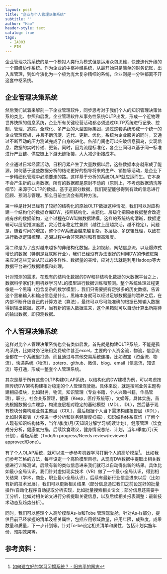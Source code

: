 ```yaml
---
layout: post
title: "企业与个人管理决策系统"
subtitle: ''
author: "Hao"
header-style: text
catalog: true
tags:
  - IA003
  - PIM
---
```


企业管理决策系统的是一个模拟人类行为模式但是运用众包思维，快速迭代升级的一个超级协作系统。作为企业的中枢神经系统，从最开始只是简单的财务记账，出入库管理，到如今演化为一个极为庞大复杂精细的系统，企业则是一分钟都离不开这套中枢系统。

## 企业管理决策系统
然后我们试着来解剖一下企业管理软件，同步思考对于我们个人的知识管理决策体系的类比、参照和启发。企业管理软件从事务性系统OLTP出发，形成一个近物理世界快照的信息系统，企业所有关键经营活动都必须通过OLTP系统进行记录、控制、管理、追踪，全球化、多产业的大型国际集团，通过这套系统形成一个统一的企业管理模板，并且不断沉淀、迭代、更新、优化，系统为企业服务的同时，又通过不断互动的压力测试完成了自身的进化。各部门间也可以突破信息孤岛，实现信息、数据的实时传递、更新。同时，因为流程标准化，各企业间可以基于同一标准进行产业链、供应链上下游无缝衔接，大大减少衔接成本。

企业通过日常经营活动，日积月累产生了大量数据以后，这些数据本身就形成了能源，如何基于这些数据分析的结论更好的指导将来的生产、销售等活动，是企业下一步精细化管理中必须要走的路。这样基于分析的系统OLAP就应运而生。它本身不会产生新的业务数据，所有的数据都是原封不动的（原则上，不考虑数据清洗等细节）来源于OLTP的数据。基于这部分数据，我们期望能够得到有效的信息进行回顾、预测与管理。那么目前主流会有两种方法。

第一种是针对已经有了较好的结构化的原始OLTP数据这种情况，我们可以对应构建一个结构化的数据仓库DW，按照结构化、主题化、层级化把原始数据整合改造成有序的数据架构，这个过程在DW叫做数据建模。这样的系统结构清晰，数据逻辑可以层层推演追溯，灵活性与稳定性兼顾（越往上层越灵活，越不稳定）。问题是，随着时间的增加，整个DW系统会越来越复杂，多层级、多逻辑处理，以致在进行数据逻辑梳理、追溯过程中会非常耗时和有很高难度。

第二种是为了应对越来越多的非结构化数据，比如视频、网站信息流，以及爆炸式增长的数据（特别是互联网行业），我们已经没有办法很好的利用DW的传统框架来应对这些无论从形式的多样性、数据量的突增，应对方法就是利用Hadoop等大数据平台进行数据建模和处理。

针对预测的需求，在现有的结构化数据的DW和非结构化数据的大数据平台之上，数据科学家们利用机器学习ML的模型进行数据训练和预测。整个系统处理过程更像是一个黑箱（包含复杂的数学模型），我们只需要拥有足够多的历史数据，告诉这个黑箱输入和输出信息是什么，黑箱本身就可以经过足够数据量的喂养之后，在内部不断升级自己的计算方法（算法），最终可以尽可能准确的根据已知输入数据得到输出数据。这样，当有新的输入数据进来，这个黑箱就可以自动计算出所期待的输出数据，即预测数据。

## 个人管理决策系统

这样对比个人管理决策系统也会有类似启发。首先就是构建OLTP系统，不能是孤岛系统，比如财务记账用免费软件甚至excel，主要的个人资金流，物流，信息流全都在一个系统里打通，而且通过与其他交易系统连接，比如淘宝（资金流、物流）、快递系统（物流）、zotero、github、微信、blog、email（信息流，知识流）等打通，形成一整套个人管理系统。

其次是基于所有这些OLTP构建OLAP系统，以结构化的DW建模为例，可以考虑按照传统DW架构构建相对稳定的个人管理驾驶舱。具体来说，就是按照业务主题构建相应模块，比如财务，物流，知识管理（专业书籍，个人兴趣书籍，作品管理），职业，社会关系管理，健康（Keep，医疗系统等），文娱等。具体实施，首先根据数据仓库理念，构建底层相对稳定的基础模型（MDL，IDL），然后基于现有模块分类构建业务主题层（CDL），最后根据个人当下需求构建报告层（RDL），比如财务报表（方便进一步分析和财务健康度扫描），知识结构体系查询（了解个人现有知识结构体系，当年/季度/月/天知识分解学习/阅读计划），健康管理（饮食成分分析，健康度扫描，后续饮食建议，健身情况总结、计划，当年/季度/月/天计划），看板系统（Todo/In progress/Needs review/reviewed approved/Done）。

有了个人OLAP系统，就可以进一步参考机器学习打磨个人的高阶模型[^1]。 比如我们参考芒格的方法，每年设定一个高阶模型目标，从现有DW数据中提取出相关数据进行训练测试，后续有新的类似信息进来我们就可以自动得出新的结果。具体比如最小全局认识，我们针对虚拟现实技术（VR）做了一个最小全局认识，得到相关结果（学术，商业，职业最小全局认识）。后续有最新行业信息进来以后（比如有新的技术发展），我们可以更新相关结果（部分信息通过我们之前设定好的批量操作/自动化程序自动提取分析实现，比如批量搜索相关论文；部分信息还需要手工分析，比如对相关论文进行分析提取关键信息，以及后续相关报表调整：最新技术动态及趋势分析）。

同时，我们可以整理个人高阶模型As-is和Tobe 管理驾驶舱，针对As-Is部分，提供目前已经掌握的清单及相关属性，包括应用领域数量，应用年限，成熟度，成果数量和质量，下一步计划等。针对To-be设定相关清单和属性，包括计划实施年份、预期效果等。

## 参考资料：
[^1]: [如何建立好的学习习惯系统？ - 阳志平的网志](https://www.yangzhiping.com/psy/EstablishLearningSystem.html)






